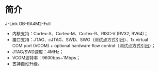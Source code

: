 # 简介
J-Link OB-RA4M2-Full
* 内核支持：Cortex-A、Cortex-M、Cortex-R、RISC-V (RV32, RV64)；
* 接口支持：JTAG、cJTAG、SWD、SWO（测试点方式引出）、1x virtual COM port (VCOM) + optional hardware flow control（测试点方式引出）；
* JTAG/SWD速度：4MHz；
* VCOM波特率：9600bps~1Mbps；
* 支持自动升级。

